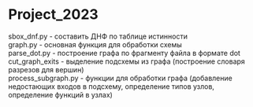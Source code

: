 # Project_2023

sbox_dnf.py - составить ДНФ по таблице истинности  
graph.py - основная функция для обработки схемы  
parse_dot.py - построение графа по фрагменту файла в формате dot  
cut_graph_exits - выделение подсхемы из графа (построение словаря разрезов для вершин)  
process_subgraph.py - функции для обработки графа (добавление недостающих входов в подсхему, определение типов узлов, определение функций в узлах)
